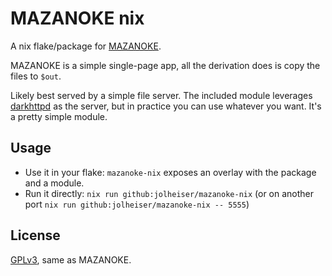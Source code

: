 # MAZANOKE nix

A nix flake/package for [MAZANOKE](https://github.com/civilblur/mazanoke).

MAZANOKE is a simple single-page app, all the derivation does is copy the files to `$out`.

Likely best served by a simple file server. The included module leverages [darkhttpd](https://github.com/emikulic/darkhttpd) as the server, but in practice you can use whatever you want. It's a pretty simple module.


## Usage

* Use it in your flake: `mazanoke-nix` exposes an overlay with the package and a module.
* Run it directly: `nix run github:jolheiser/mazanoke-nix` (or on another port `nix run github:jolheiser/mazanoke-nix -- 5555`)


## License

[GPLv3](LICENSE), same as MAZANOKE.
